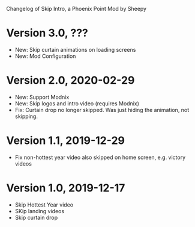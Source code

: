Changelog of Skip Intro, a Phoenix Point Mod by Sheepy

# Version 3.0, ???

* New: Skip curtain animations on loading screens
* New: Mod Configuration

# Version 2.0, 2020-02-29

* New: Support Modnix
* New: Skip logos and intro video (requires Modnix)
* Fix: Curtain drop no longer skipped. Was just hiding the animation, not skipping.

# Version 1.1, 2019-12-29

* Fix non-hottest year video also skipped on home screen, e.g. victory videos

# Version 1.0, 2019-12-17

* Skip Hottest Year video
* SKip landing videos
* Skip curtain drop